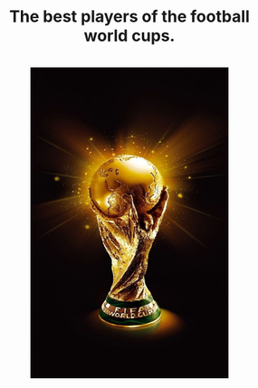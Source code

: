 <h1 align="center">
The best players of the football world cups.
</h1>

<h1 align="center">
<img src= "taça_da_copa.jpg" width="350" height="550" />
</h1>
